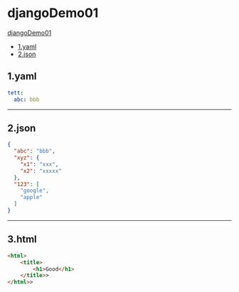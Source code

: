 # djangoDemo01

[djangoDemo01](#djangodemo01)  
   - [1.yaml](#1yaml)   
   - [2.json](#2json)
## 1.yaml
```yaml
tett:
  abc: bbb
```
------
## 2.json
```json
{
  "abc": "bbb",
  "xyz": {
    "x1": "xxx",
    "x2": "xxxxx"
  },
  "123": [
    "google",
    "apple"
  ]
}
```
------
## 3.html
```html
<html>
    <title>
        <h1>Good</h1>
    </title>>
</html>>
```

